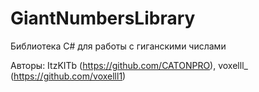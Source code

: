 # GiantNumbersLibrary

Библиотека C# для работы с гиганскими числами

Авторы: ItzKITb (https://github.com/CATONPRO), voxelll_ (https://github.com/voxelll1)
